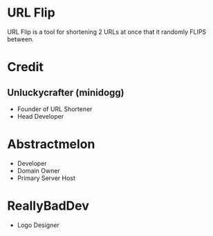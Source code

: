 # URL Flip
URL Flip is a tool for shortening 2 URLs at once that it randomly FLIPS between.

# Credit
## Unluckycrafter (minidogg)
- Founder of URL Shortener
- Head Developer

# Abstractmelon
- Developer
- Domain Owner
- Primary Server Host

# ReallyBadDev
- Logo Designer